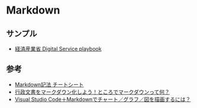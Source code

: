 # Markdown

## サンプル
- [経済産業省 Digital Service playbook](https://github.com/meti-dx-team/METI-Digital-Service-Playbook)

## 参考
- [Markdown記法 チートシート](https://qiita.com/Qiita/items/c686397e4a0f4f11683d)
- [行政文書をマークダウン化しよう！ところでマークダウンって何？](https://metidx-gov.note.jp/n/n2bd18b23dba3)
- [Visual Studio Code＋Markdownでチャート／グラフ／図を描画するには？](https://blog.masahiko.info/entry/2019/08/16/160422)
